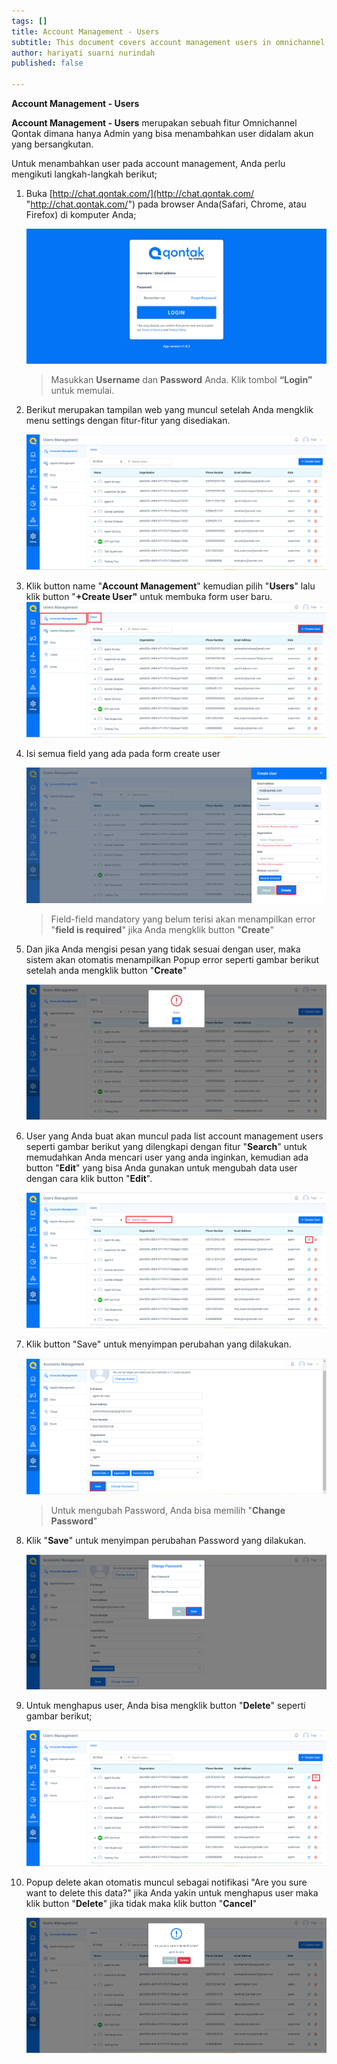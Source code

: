 ```yaml
---
tags: []
title: Account Management - Users
subtitle: This document covers account management users in omnichannel system
author: hariyati suarni nurindah
published: false

---
```

**Account Management - Users**

**Account Management - Users** merupakan sebuah fitur Omnichannel Qontak dimana hanya Admin yang bisa menambahkan user didalam akun yang bersangkutan.

Untuk menambahkan user pada account management, Anda perlu mengikuti langkah-langkah berikut;

 1. Buka [http://chat.qontak.com/](http://chat.qontak.com/ "http://chat.qontak.com/") pada browser Anda(Safari, Chrome, atau Firefox) di komputer Anda;

    ![](/uploads/login-qontak-c.png)

    > Masukkan **Username** dan **Password** Anda. Klik tombol **“Login”** untuk memulai.
 2. Berikut merupakan tampilan web yang muncul setelah Anda mengklik menu settings dengan fitur-fitur yang disediakan.

    ![](/uploads/accounma1.PNG)
 3. Klik button name "**Account Management**" kemudian pilih "**Users**" lalu klik button "**+Create User"** untuk membuka form user baru.![](/uploads/accounma1-1.PNG)
 4. Isi semua field yang ada pada form create user

    ![](/uploads/accounma2.PNG)

    > Field-field mandatory yang belum terisi akan menampilkan error "**field is required**" jika Anda mengklik button "**Create**"
 5. Dan jika Anda mengisi pesan yang tidak sesuai dengan user, maka sistem akan otomatis menampilkan Popup error seperti gambar berikut setelah anda mengklik button "**Create**"

    ![](/uploads/accounma3.PNG)
 6. User yang Anda buat akan muncul pada list account management users seperti gambar berikut yang dilengkapi dengan fitur "**Search**" untuk memudahkan Anda mencari user yang anda inginkan, kemudian ada button "**Edit**" yang bisa Anda gunakan untuk mengubah data user dengan cara klik button "**Edit**".

    ![](/uploads/accounma4-1.PNG)
 7. Klik button "Save" untuk menyimpan perubahan yang dilakukan.

    ![](/uploads/accounma5.PNG)

    > Untuk mengubah Password, Anda bisa memilih "**Change Password**"
 8. Klik "**Save**" untuk menyimpan perubahan Password yang dilakukan.

    ![](/uploads/accounma8.PNG)
 9. Untuk menghapus user, Anda bisa mengklik button "**Delete**" seperti gambar berikut;

    ![](/uploads/accounma6.PNG)
10. Popup delete akan otomatis muncul sebagai notifikasi "Are you sure want to delete this data?" jika Anda yakin untuk menghapus user maka klik button "**Delete**" jika tidak maka klik button "**Cancel**"

    ![](/uploads/accounma7.PNG)